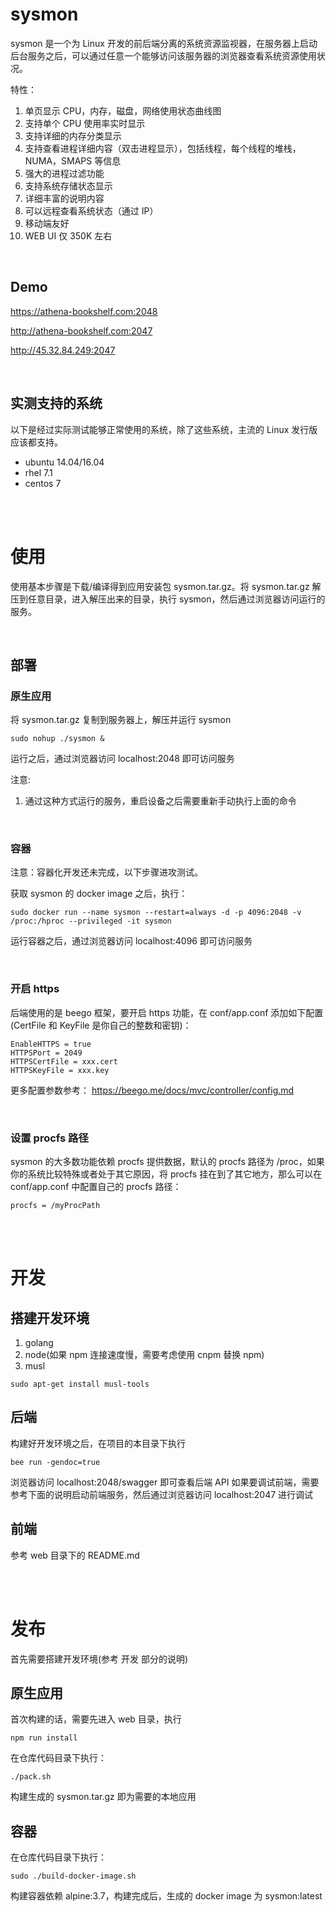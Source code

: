 # sysmon
sysmon 是一个为 Linux 开发的前后端分离的系统资源监视器，在服务器上启动后台服务之后，可以通过任意一个能够访问该服务器的浏览器查看系统资源使用状况。

特性：
1. 单页显示 CPU，内存，磁盘，网络使用状态曲线图
2. 支持单个 CPU 使用率实时显示
3. 支持详细的内存分类显示
4. 支持查看进程详细内容（双击进程显示），包括线程，每个线程的堆栈，NUMA，SMAPS 等信息
5. 强大的进程过滤功能
6. 支持系统存储状态显示
7. 详细丰富的说明内容
8. 可以远程查看系统状态（通过 IP）
9. 移动端友好
10. WEB UI 仅 350K 左右

<br>

## Demo
https://athena-bookshelf.com:2048

http://athena-bookshelf.com:2047

http://45.32.84.249:2047


<br>

## 实测支持的系统
以下是经过实际测试能够正常使用的系统，除了这些系统，主流的 Linux 发行版应该都支持。

- ubuntu 14.04/16.04
- rhel 7.1
- centos 7


<br>
<br>

# 使用
使用基本步骤是下载/编译得到应用安装包 sysmon.tar.gz。将 sysmon.tar.gz 解压到任意目录，进入解压出来的目录，执行 sysmon，然后通过浏览器访问运行的服务。

<br>

## 部署
### 原生应用
将 sysmon.tar.gz 复制到服务器上，解压并运行 sysmon
```
sudo nohup ./sysmon &
```
运行之后，通过浏览器访问 localhost:2048 即可访问服务

注意:
1. 通过这种方式运行的服务，重启设备之后需要重新手动执行上面的命令

<br>

### 容器
注意：容器化开发还未完成，以下步骤进攻测试。

获取 sysmon 的 docker image 之后，执行：
```
sudo docker run --name sysmon --restart=always -d -p 4096:2048 -v /proc:/hproc --privileged -it sysmon
```
运行容器之后，通过浏览器访问 localhost:4096 即可访问服务

<br>

### 开启 https
后端使用的是 beego 框架，要开启 https 功能，在 conf/app.conf 添加如下配置(CertFile 和 KeyFile 是你自己的整数和密钥)：
```
EnableHTTPS = true
HTTPSPort = 2049
HTTPSCertFile = xxx.cert
HTTPSKeyFile = xxx.key
```

更多配置参数参考：
https://beego.me/docs/mvc/controller/config.md


<br>

### 设置 procfs 路径
sysmon 的大多数功能依赖 procfs 提供数据，默认的 procfs 路径为 /proc，如果你的系统比较特殊或者处于其它原因，将 procfs 挂在到了其它地方，那么可以在 conf/app.conf 中配置自己的 procfs 路径：
```
procfs = /myProcPath
```


<br>
<br>

# 开发
## 搭建开发环境
1. golang
2. node(如果 npm 连接速度慢，需要考虑使用 cnpm 替换 npm)
3. musl
```
sudo apt-get install musl-tools
```

## 后端
构建好开发环境之后，在项目的本目录下执行
```
bee run -gendoc=true
```
浏览器访问 localhost:2048/swagger 即可查看后端 API
如果要调试前端，需要参考下面的说明启动前端服务，然后通过浏览器访问 localhost:2047 进行调试

## 前端
参考 web 目录下的 README.md


<br>
<br>

# 发布
首先需要搭建开发环境(参考 开发 部分的说明)

## 原生应用
首次构建的话，需要先进入 web 目录，执行
```
npm run install
```

在仓库代码目录下执行：
```
./pack.sh
```
构建生成的 sysmon.tar.gz 即为需要的本地应用

## 容器
在仓库代码目录下执行：
```
sudo ./build-docker-image.sh
```
构建容器依赖 alpine:3.7，构建完成后，生成的 docker image 为 sysmon:latest


